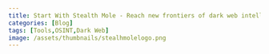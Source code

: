 ```yaml
---
title: Start With Stealth Mole - Reach new frontiers of dark web intelligence
categories: [Blog]
tags: [Tools,OSINT,Dark Web]
image: /assets/thumbnails/stealhmolelogo.png
---
```

